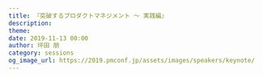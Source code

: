 ```yaml
---
title: 『突破するプロダクトマネジメント ～ 実践編』
description: 
theme: 
date: 2019-11-13 00:00
author: 坪田 朋
category: sessions
og_image_url: https://2019.pmconf.jp/assets/images/speakers/keynote/
---
```


